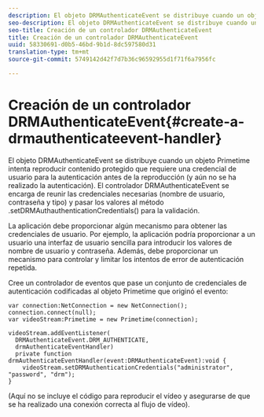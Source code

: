 ```yaml
---
description: El objeto DRMAuthenticateEvent se distribuye cuando un objeto Primetime intenta reproducir contenido protegido que requiere una credencial de usuario para la autenticación antes de la reproducción (y aún no se ha realizado la autenticación). El controlador DRMAuthenticateEvent se encarga de reunir las credenciales necesarias (nombre de usuario, contraseña y tipo) y pasar los valores al método .setDRMAuthauthenticationCredentials() para la validación.
seo-description: El objeto DRMAuthenticateEvent se distribuye cuando un objeto Primetime intenta reproducir contenido protegido que requiere una credencial de usuario para la autenticación antes de la reproducción (y aún no se ha realizado la autenticación). El controlador DRMAuthenticateEvent se encarga de reunir las credenciales necesarias (nombre de usuario, contraseña y tipo) y pasar los valores al método .setDRMAuthauthenticationCredentials() para la validación.
seo-title: Creación de un controlador DRMAuthenticateEvent
title: Creación de un controlador DRMAuthenticateEvent
uuid: 58330691-d0b5-46bd-9b1d-8dc597580d31
translation-type: tm+mt
source-git-commit: 5749142d42f7d7b36c96592955d1f71f6a7956fc

---
```



# Creación de un controlador DRMAuthenticateEvent{#create-a-drmauthenticateevent-handler}

El objeto DRMAuthenticateEvent se distribuye cuando un objeto Primetime intenta reproducir contenido protegido que requiere una credencial de usuario para la autenticación antes de la reproducción (y aún no se ha realizado la autenticación). El controlador DRMAuthenticateEvent se encarga de reunir las credenciales necesarias (nombre de usuario, contraseña y tipo) y pasar los valores al método .setDRMAuthauthenticationCredentials() para la validación.

La aplicación debe proporcionar algún mecanismo para obtener las credenciales de usuario. Por ejemplo, la aplicación podría proporcionar a un usuario una interfaz de usuario sencilla para introducir los valores de nombre de usuario y contraseña. Además, debe proporcionar un mecanismo para controlar y limitar los intentos de error de autenticación repetida.

Cree un controlador de eventos que pase un conjunto de credenciales de autenticación codificadas al objeto Primetime que originó el evento:

```
var connection:NetConnection = new NetConnection();  
connection.connect(null);  
var videoStream:Primetime = new Primetime(connection);  
 
videoStream.addEventListener( 
  DRMAuthenticateEvent.DRM_AUTHENTICATE,  
  drmAuthenticateEventHandler)  
  private function drmAuthenticateEventHandler(event:DRMAuthenticateEvent):void {  
    videoStream.setDRMAuthenticationCredentials("administrator", "password", "drm");  
} 
```

(Aquí no se incluye el código para reproducir el vídeo y asegurarse de que se ha realizado una conexión correcta al flujo de vídeo).
